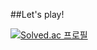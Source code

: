 ##Let's play!

[![Solved.ac
프로필](http://mazassumnida.wtf/api/v2/generate_badge?boj={por3})](https://solved.ac/{por3})
